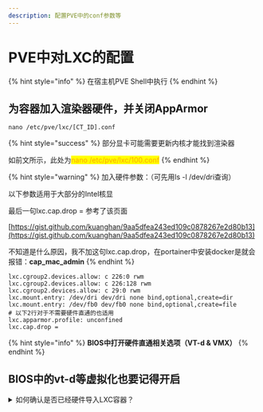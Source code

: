```yaml
---
description: 配置PVE中的conf参数等
---
```


# PVE中对LXC的配置

{% hint style="info" %}
在宿主机PVE Shell中执行
{% endhint %}

## 为容器加入渲染器硬件，并关闭AppArmor

```
nano /etc/pve/lxc/[CT_ID].conf
```

{% hint style="success" %}
部分显卡可能需要更新内核才能找到渲染器

如前文所示，此处为<mark style="color:orange;">nano /etc/pve/lxc/100.conf</mark>
{% endhint %}

{% hint style="warning" %}
加入硬件参数：（可先用ls -l /dev/dri查询）

以下参数适用于大部分的Intel核显

最后一句lxc.cap.drop = 参考了该页面

[https://gist.github.com/kuanghan/9aa5dfea243ed109c0878267e2d80b13](https://gist.github.com/kuanghan/9aa5dfea243ed109c0878267e2d80b13)

不知道是什么原因，我不加这句lxc.cap.drop，在portainer中安装docker是就会报错：**cap\_mac\_admin**
{% endhint %}

```
lxc.cgroup2.devices.allow: c 226:0 rwm
lxc.cgroup2.devices.allow: c 226:128 rwm
lxc.cgroup2.devices.allow: c 29:0 rwm
lxc.mount.entry: /dev/dri dev/dri none bind,optional,create=dir
lxc.mount.entry: /dev/fb0 dev/fb0 none bind,optional,create=file
# 以下2行对于不需要硬件直通的也适用
lxc.apparmor.profile: unconfined
lxc.cap.drop =
```

{% hint style="info" %}
**BIOS中打开硬件直通相关选项（VT-d & VMX）**
{% endhint %}

## BIOS中的vt-d等虚拟化也要记得开启

<details>

<summary>如何确认是否已经硬件导入LXC容器？</summary>

在LXC的shell中，输入：&#x20;

```
cd /dev/dri
ls
```

如果能看到屏幕如下显示，则OK了

`by-path card0 renderD128`

</details>

